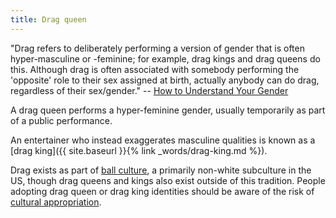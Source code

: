 ```yaml
---
title: Drag queen
---
```


"Drag refers to deliberately performing a version of gender that is often hyper-masculine or -feminine; for example, drag kings and drag queens do this. Although drag is often associated with somebody performing the 'opposite' role to their sex assigned at birth, actually anybody can do drag, regardless of their sex/gender." -- [How to Understand Your Gender](https://books.google.co.uk/books?id=EdspDwAAQBAJ)

A drag queen performs a hyper-feminine gender, usually temporarily as part of a  public performance.  

An entertainer who instead exaggerates masculine qualities is known as a [drag king]({{ site.baseurl }}{% link _words/drag-king.md %}).

Drag exists as part of [ball culture](https://en.wikipedia.org/wiki/Ball_culture), a primarily non-white subculture in the US, though drag queens and kings also exist outside of this tradition. People adopting drag queen or drag king identities should be aware of the risk of [cultural appropriation](https://en.wikipedia.org/wiki/Cultural_appropriation).